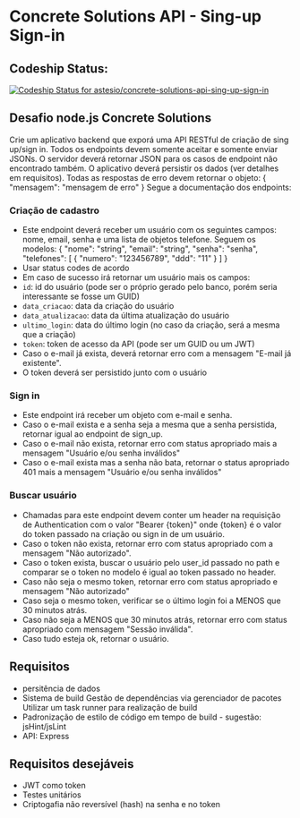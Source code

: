 Concrete Solutions API - Sing-up Sign-in
===================================================================

## Codeship Status:
[ ![Codeship Status for astesio/concrete-solutions-api-sing-up-sign-in](https://codeship.com/projects/c5862b10-7e10-0134-fbaf-42c59cf9d92c/status?branch=master)](https://codeship.com/projects/181577)

## Desafio node.js Concrete Solutions
Crie um aplicativo backend que exporá uma API RESTful de criação de sing up/sign in.
Todos os endpoints devem somente aceitar e somente enviar JSONs. O servidor deverá retornar JSON para os casos de endpoint não encontrado também.
O aplicativo deverá persistir os dados (ver detalhes em requisitos).
Todas as respostas de erro devem retornar o objeto:
{ "mensagem": "mensagem de erro" }
Segue a documentação dos endpoints:

### Criação de cadastro

* Este endpoint deverá receber um usuário com os seguintes campos: nome, email, senha e uma lista de objetos telefone. Seguem os modelos:
{ "nome": "string", "email": "string", "senha": "senha", "telefones": [ { "numero": "123456789", "ddd": "11" } ] }
* Usar status codes de acordo
* Em caso de sucesso irá retornar um usuário mais os campos:
* `id`: id do usuário (pode ser o próprio gerado pelo banco, porém seria interessante se fosse um GUID)
* `data_criacao`: data da criação do usuário
* `data_atualizacao`: data da última atualização do usuário
* `ultimo_login`: data do último login (no caso da criação, será a mesma que a criação)
* `token`: token de acesso da API (pode ser um GUID ou um JWT)
* Caso o e-mail já exista, deverá retornar erro com a mensagem "E-mail já existente".
* O token deverá ser persistido junto com o usuário

### Sign in

* Este endpoint irá receber um objeto com e-mail e senha.
* Caso o e-mail exista e a senha seja a mesma que a senha persistida, retornar igual ao endpoint de sign_up.
* Caso o e-mail não exista, retornar erro com status apropriado mais a mensagem "Usuário e/ou senha inválidos"
* Caso o e-mail exista mas a senha não bata, retornar o status apropriado 401 mais a mensagem "Usuário e/ou senha inválidos"

### Buscar usuário

* Chamadas para este endpoint devem conter um header na requisição de Authentication com o valor "Bearer {token}" onde {token} é o valor do token passado na criação ou sign in de um usuário.
* Caso o token não exista, retornar erro com status apropriado com a mensagem "Não autorizado".
* Caso o token exista, buscar o usuário pelo user_id passado no path e comparar se o token no modelo é igual ao token passado no header.
* Caso não seja o mesmo token, retornar erro com status apropriado e mensagem "Não autorizado"
* Caso seja o mesmo token, verificar se o último login foi a MENOS que 30 minutos atrás.
* Caso não seja a MENOS que 30 minutos atrás, retornar erro com status apropriado com mensagem "Sessão inválida".
* Caso tudo esteja ok, retornar o usuário.

## Requisitos

* persitência de dados
* Sistema de build Gestão de dependências via gerenciador de pacotes Utilizar um task runner para realização de build
* Padronização de estilo de código em tempo de build - sugestão: jsHint/jsLint
* API: Express

## Requisitos desejáveis

* JWT como token
* Testes unitários
* Criptogafia não reversível (hash) na senha e no token
